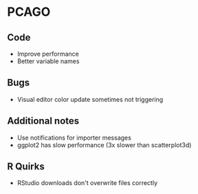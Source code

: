 # PCAGO

## Code

* Improve performance
* Better variable names

## Bugs

* Visual editor color update sometimes not triggering

## Additional notes

* Use notifications for importer messages
* ggplot2 has slow performance (3x slower than scatterplot3d)

## R Quirks

* RStudio downloads don't overwrite files correctly

